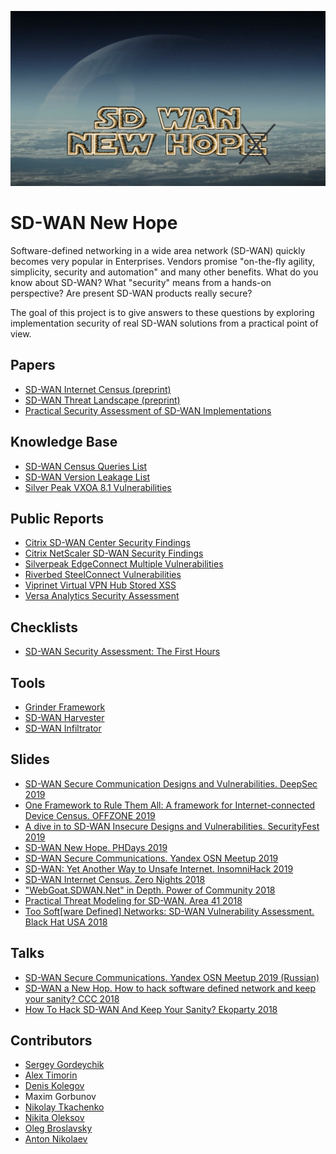 ![logo](sdwan-logo.png)
# SD-WAN New Hope

Software-defined networking in a wide area network (SD-WAN) quickly becomes very popular in Enterprises. Vendors promise "on-the-fly agility, simplicity, security and automation" and many other benefits. 
What do you know about SD-WAN? What "security" means from a hands-on perspective? Are present SD-WAN products really secure? 

The goal of this project is to give answers to these questions by exploring implementation security of real SD-WAN solutions from a practical point of view.

## Papers
* [SD-WAN Internet Census (preprint)](https://arxiv.org/abs/1808.09027)
* [SD-WAN Threat Landscape (preprint)](https://arxiv.org/abs/1811.04583)
* [Practical Security Assessment of SD-WAN Implementations](https://medium.com/hackingodyssey/practical-security-assessment-of-sd-wan-implementations-c8aa51441c68)

## Knowledge Base
* [SD-WAN Census Queries List](docs/census.md)
* [SD-WAN Version Leakage List](docs/leakage.md)
* [Silver Peak VXOA 8.1 Vulnerabilities](docs/silverpeak-vxoa-8.1.pdf)

## Public Reports
* [Citrix SD-WAN Center Security Findings](reports/Citrix%20SD-WAN%20Security%20Findings.pdf)
* [Citrix NetScaler SD-WAN Security Findings](reports/Citrix%20NetScaler%20SD-WAN%20Security%20Findings%20-%2011082018.pdf)
* [Silverpeak EdgeConnect Multiple Vulnerabilities](reports/Silverpeak%20EdgeConnect%20Multiple%20Vulnerabilities%20-%20032018.pdf)
* [Riverbed SteelConnect Vulnerabilities](reports/Riverbed%20SteelConnect%20Vulnerabilities.pdf)
* [Viprinet Virtual VPN Hub Stored XSS](reports/Viprinet%20Stored%20XSS.pdf)
* [Versa Analytics Security Assessment](reports/Versa%20Analytics%20Security%20Assessment%20-%2009112019.pdf)

## Checklists
* [SD-WAN Security Assessment: The First Hours](checklists/sd-wan-security-assessment-the-first-hours.md)

## Tools
* [Grinder Framework](https://github.com/sdnewhop/grinder)
* [SD-WAN Harvester](https://github.com/sdnewhop/sdwan-harvester)
* [SD-WAN Infiltrator](https://github.com/sdnewhop/sdwan-infiltrator)

## Slides
* [SD-WAN Secure Communication Designs and Vulnerabilities. DeepSec 2019](slides/DeepSec-2019.pdf)
* [One Framework to Rule Them All: A framework for Internet-connected Device Census. OFFZONE 2019](/slides/offzone-grinder-2019.pdf)
* [A dive in to SD-WAN Insecure Designs and Vulnerabilities. SecurityFest 2019](slides/securityfest-2019.pdf)
* [SD-WAN New Hope. PHDays 2019](slides/phdays-2019.pdf)
* [SD-WAN Secure Communications. Yandex OSN Meetup 2019](slides/yandex-osn-2019.pdf)
* [SD-WAN: Yet Another Way to Unsafe Internet. InsomniHack 2019](slides/insomnihack-2019.pdf)
* [SD-WAN Internet Census. Zero Nights 2018](slides/zn-2018.pdf)
* ["WebGoat.SDWAN.Net" in Depth. Power of Community 2018](slides/poc-2018.pdf)
* [Practical Threat Modeling for SD-WAN. Area 41 2018](slides/area41-2018.pdf)
* [Too Soft[ware Defined] Networks: SD-WAN Vulnerability Assessment. Black Hat USA 2018](slides/blackhat-2018.pdf)

## Talks
* [SD-WAN Secure Communications. Yandex OSN Meetup 2019 (Russian)](https://www.youtube.com/watch?v=gHRustiUdKY)
* [SD-WAN a New Hop. How to hack software defined network and keep your sanity? CCC 2018](https://media.ccc.de/v/35c3-9446-sd-wan_a_new_hop)
* [How To Hack SD-WAN And Keep Your Sanity? Ekoparty 2018](https://www.youtube.com/watch?v=8jY0yPlW7xg)

## Contributors
- [Sergey Gordeychik](https://twitter.com/scadasl)
- [Alex Timorin](https://twitter.com/atimorin)
- [Denis Kolegov](https://twitter.com/dnkolegov)
- Maxim Gorbunov
- [Nikolay Tkachenko](https://twitter.com/afr1ka_)
- [Nikita Oleksov](https://twitter.com/neoleksov)
- [Oleg Broslavsky](https://twitter.com/yalegko)
- [Anton Nikolaev](https://github.com/manmolecular)
